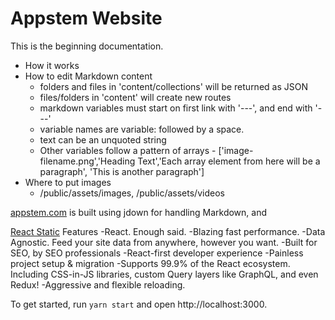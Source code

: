 # Appstem Website

This is the beginning documentation.
- How it works
- How to edit Markdown content
  - folders and files in 'content/collections' will be returned as JSON
  - files/folders in 'content' will create new routes
  - markdown variables must start on first link with '---', and end with '---'
  - variable names are variable: followed by a space.
  - text can be an unquoted string
  - Other variables follow a pattern of arrays - ['image-filename.png','Heading Text','Each array element from here will be a paragraph', 'This is another paragraph']
- Where to put images
  - /public/assets/images, /public/assets/videos

[appstem.com](https://appstem.com) is built using jdown for handling Markdown, and 

[React Static](https://github.com/nozzle/react-static)
Features
-React. Enough said.
-Blazing fast performance.
-Data Agnostic. Feed your site data from anywhere, however you want.
-Built for SEO, by SEO professionals
-React-first developer experience
-Painless project setup & migration
-Supports 99.9% of the React ecosystem. Including CSS-in-JS libraries, custom Query layers like GraphQL, and even Redux!
-Aggressive and flexible reloading.

To get started, run `yarn start` and open http://localhost:3000.
